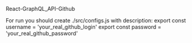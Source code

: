 React-GraphQL_API-Github

For run you should create ./src/configs.js with description:
export const username = 'your_real_github_login'
export const password = 'your_real_github_password'